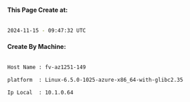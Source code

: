 
   
#### This Page Create at:

```bash

2024-11-15 - 09:47:32 UTC

```

#### Create By Machine:

```bash

Host Name : fv-az1251-149

platform  : Linux-6.5.0-1025-azure-x86_64-with-glibc2.35

Ip Local  : 10.1.0.64

```

